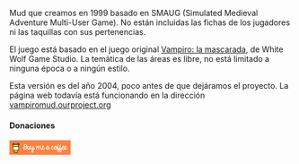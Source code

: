 Mud que creamos en 1999 basado en SMAUG (Simulated Medieval Adventure Multi-User Game). No están incluidas las fichas de los jugadores ni las taquillas con sus pertenencias.    
   
El juego está basado en el juego original <a href="https://whitewolf.fandom.com/es/wiki/Vampiro:_La_Mascarada" target="_blank">Vampiro: la mascarada</a>, de White Wolf Game Studio. La temática de las áreas es libre, no está limitado a ninguna época o a ningún estilo.   
   
Esta versión es del año 2004, poco antes de que dejáramos el proyecto. La página web todavía está funcionando en la dirección <a href="http://vampiromud.ourproject.org/" target="_blank"> vampiromud.ourproject.org </a>   
   
#### Donaciones    
    
<a href="https://www.buymeacoffee.com/yeadan" target="_blank">
<img src="https://github.com/yeadan/blockenergy/blob/master/public/default-orange.png" alt="Buy Me A Coffee" style="height: 26px !important;width: 109px !important;" >
</a>   
